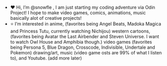- ❤️ Hi, I’m @snowfle , I am just starting my coding adventure via Odin Project! I hope to make video games, comics, animations, music basically alot of creative projects! 
- ⭐ I’m interested in anime, (favorites being Angel Beats, Madoka Magica and Princess Tutu, currently watching Nichijou) western cartoons, (favorites being Avatar the Last Airbender and Steven Universe. I want to watch Owl House and Amphibia though.) video games (favorites being Persona 5, Blue Dragon, Crosscode, Indivisible, Undertale and Pokemon) drawing/art, music (video game osts are 99% of what I listen to), and Youtube. (add more later)

<!---
snowfle/snowfle is a ✨ special ✨ repository because its `README.md` (this file) appears on your GitHub profile.
You can click the Preview link to take a look at your changes.
--->
